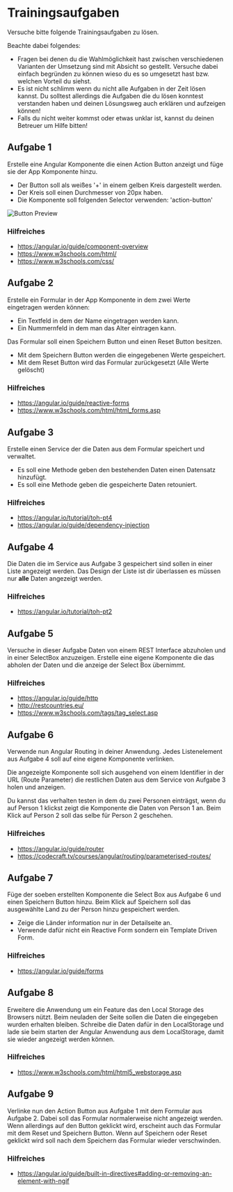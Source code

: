 # Trainingsaufgaben
Versuche bitte folgende Trainingsaufgaben zu lösen. 

Beachte dabei folgendes:
- Fragen bei denen du die Wahlmöglichkeit hast zwischen verschiedenen Varianten der Umsetzung sind mit Absicht so gestellt. Versuche dabei einfach begründen zu können wieso du es so umgesetzt hast bzw. welchen Vorteil du siehst.
- Es ist nicht schlimm wenn du nicht alle Aufgaben in der Zeit lösen kannst. Du solltest allerdings die Aufgaben die du lösen konntest verstanden haben und deinen Lösungsweg auch erklären und aufzeigen können!
- Falls du nicht weiter kommst oder etwas unklar ist, kannst du deinen Betreuer um Hilfe bitten!

## Aufgabe 1

Erstelle eine Angular Komponente die einen Action Button anzeigt und füge sie der App Komponente hinzu.
 - Der Button soll als weißes '+' in einem gelben Kreis dargestellt werden.
 - Der Kreis soll einen Durchmesser von 20px haben.
 - Die Komponente soll folgenden Selector verwenden: 'action-button'

![Button Preview](https://cdn.jsdelivr.net/gh/novarider/trainee-assement-1@master/src/assets/actionButton.png)

### Hilfreiches

- https://angular.io/guide/component-overview
- https://www.w3schools.com/html/
- https://www.w3schools.com/css/

## Aufgabe 2

Erstelle ein Formular in der App Komponente in dem zwei Werte eingetragen werden können:
- Ein Textfeld in dem der Name eingetragen werden kann.
- Ein Nummernfeld in dem man das Alter eintragen kann.

Das Formular soll einen Speichern Button und einen Reset Button besitzen.
- Mit dem Speichern Button werden die eingegebenen Werte gespeichert.
- Mit dem Reset Button wird das Formular zurückgesetzt (Alle Werte gelöscht)

### Hilfreiches

- https://angular.io/guide/reactive-forms
- https://www.w3schools.com/html/html_forms.asp


## Aufgabe 3

Erstelle einen Service der die Daten aus dem Formular speichert und verwaltet.
- Es soll eine Methode geben den bestehenden Daten einen Datensatz hinzufügt.
- Es soll eine Methode geben die gespeicherte Daten retouniert.

### Hilfreiches

- https://angular.io/tutorial/toh-pt4
- https://angular.io/guide/dependency-injection

## Aufgabe 4

Die Daten die im Service aus Aufgabe 3 gespeichert sind sollen in einer Liste angezeigt werden.
Das Design der Liste ist dir überlassen es müssen nur **alle** Daten angezeigt werden.

### Hilfreiches
- https://angular.io/tutorial/toh-pt2

## Aufgabe 5

Versuche in dieser Aufgabe Daten von einem REST Interface abzuholen und in einer SelectBox anzuzeigen.
Erstelle eine eigene Komponente die das abholen der Daten und die anzeige der Select Box übernimmt.

### Hilfreiches
- https://angular.io/guide/http
- http://restcountries.eu/
- https://www.w3schools.com/tags/tag_select.asp

## Aufgabe 6

Verwende nun Angular Routing in deiner Anwendung. Jedes Listenelement aus Aufgabe 4 soll auf eine eigene Komponente verlinken.

Die angezeigte Komponente soll sich ausgehend von einem Identifier in der URL (Route Parameter) die restlichen Daten aus dem Service von Aufgabe 3 holen und anzeigen.

Du kannst das verhalten testen in dem du zwei Personen einträgst, wenn du auf Person 1 klickst zeigt die Komponente die Daten von Person 1 an. Beim Klick auf Person 2 soll das selbe für Person 2 geschehen.

### Hilfreiches
- https://angular.io/guide/router
- https://codecraft.tv/courses/angular/routing/parameterised-routes/


## Aufgabe 7

Füge der soeben erstellten Komponente die Select Box aus Aufgabe 6 und einen Speichern Button hinzu.
Beim Klick auf Speichern soll das ausgewählte Land zu der Person hinzu gespeichert werden.

- Zeige die Länder information nur in der Detailseite an.
- Verwende dafür nicht ein Reactive Form sondern ein Template Driven Form.

### Hilfreiches

- https://angular.io/guide/forms

## Aufgabe 8

Erweitere die Anwendung um ein Feature das den Local Storage des Browsers nützt. Beim neuladen der Seite sollen die Daten die eingegeben wurden erhalten bleiben. Schreibe die Daten dafür in den LocalStorage und lade sie beim starten der Angular Anwendung aus dem LocalStorage, damit sie wieder angezeigt werden können.

### Hilfreiches

- https://www.w3schools.com/html/html5_webstorage.asp

## Aufgabe 9

Verlinke nun den Action Button aus Aufgabe 1 mit dem Formular aus Aufgabe 2.
Dabei soll das Formular normalerweise nicht angezeigt werden. Wenn allerdings auf den Button geklickt wird, erscheint auch das Formular mit dem Reset und Speichern Button.
Wenn auf Speichern oder Reset geklickt wird soll nach dem Speichern das Formular wieder verschwinden.

### Hilfreiches

- https://angular.io/guide/built-in-directives#adding-or-removing-an-element-with-ngif
